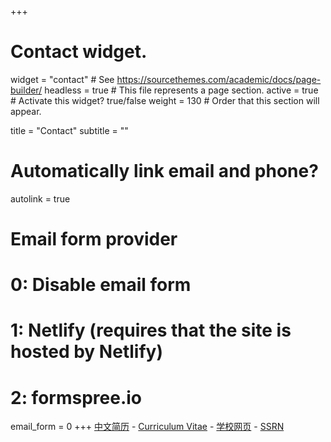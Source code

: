 +++
# Contact widget.
widget = "contact"  # See https://sourcethemes.com/academic/docs/page-builder/
headless = true  # This file represents a page section.
active = true  # Activate this widget? true/false
weight = 130  # Order that this section will appear.

title = "Contact"
subtitle = ""

# Automatically link email and phone?
autolink = true

# Email form provider
#   0: Disable email form
#   1: Netlify (requires that the site is hosted by Netlify)
#   2: formspree.io
email_form = 0
+++
[中文简历](files/cv/cv-chinese.pdf) - [Curriculum Vitae](files/cv/cv.pdf) - [学校网页](http://jt.hnu.edu.cn/info/1167/7011.htm) - [SSRN](https://papers.ssrn.com/sol3/cf_dev/AbsByAuth.cfm?per_id=3071233)